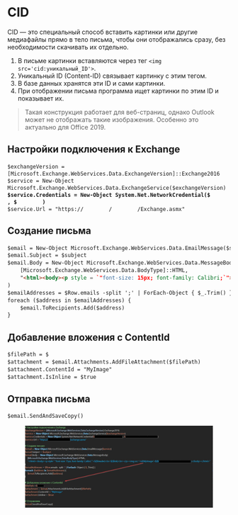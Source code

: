 # CID

CID — это специальный способ вставить картинки или другие медиафайлы прямо в тело письма, чтобы они отображались сразу, без необходимости скачивать их отдельно.&#x20;

1. В письме картинки вставляются через тег `<img src='cid:уникальный_ID'>`.
2. Уникальный ID (Content-ID) связывает картинку с этим тегом.
3. В базе данных хранятся эти ID и сами картинки.
4. При отображении письма программа ищет картинки по этим ID и показывает их.

> Такая конструкция работает для веб-страниц, однако Outlook может не отображать такие изображения. Особенно это актуально для Office 2019.

## Настройки подключения к Exchange

<pre class="language-html" data-overflow="wrap"><code class="lang-html">$exchangeVersion = [Microsoft.Exchange.WebServices.Data.ExchangeVersion]::Exchange2016 
$service = New-Object Microsoft.Exchange.WebServices.Data.ExchangeService($exchangeVersion) 
<strong>$service.Credentials = New-Object System.Net.NetworkCredential($        , $        ) 
</strong>$service.Url = "https://        /        /Exchange.asmx"
</code></pre>

## Создание письма

```html
$email = New-Object Microsoft.Exchange.WebServices.Data.EmailMessage($service) 
$email.Subject = $subject 
$email.Body = New-Object Microsoft.Exchange.WebServices.Data.MessageBody( 
    [Microsoft.Exchange.WebServices.Data.BodyType]::HTML, 
    "<html><body><p style = `"font-size: 15px; font-family: Calibri;`">${$header}<br>${$link}<br></p><img src='cid:MyImage'>$($        )</body></html>"
)
$emailAddresses = $Row.emails -split ';' | ForEach-Object { $_.Trim() } 
foreach ($address in $emailAddresses) { 
    $email.ToRecipients.Add($address) 
}
```

## Добавление вложения с ContentId

```html
$filePath = $        
$attachment = $email.Attachments.AddFileAttachment($filePath) 
$attachment.ContentId = "MyImage" 
$attachment.IsInline = $true
```

## Отправка письма

```html
$email.SendAndSaveCopy()
```

<figure><img src="../../../../../.gitbook/assets/изображение.png" alt=""><figcaption></figcaption></figure>
